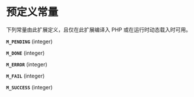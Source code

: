 预定义常量
==========

下列常量由此扩展定义，且仅在此扩展编译入 PHP 或在运行时动态载入时可用。

**`M_PENDING`** (<span class="type">integer</span>)  
<span class="simpara"> </span>

**`M_DONE`** (<span class="type">integer</span>)  
<span class="simpara"> </span>

**`M_ERROR`** (<span class="type">integer</span>)  
<span class="simpara"> </span>

**`M_FAIL`** (<span class="type">integer</span>)  
<span class="simpara"> </span>

**`M_SUCCESS`** (<span class="type">integer</span>)  
<span class="simpara"> </span>
